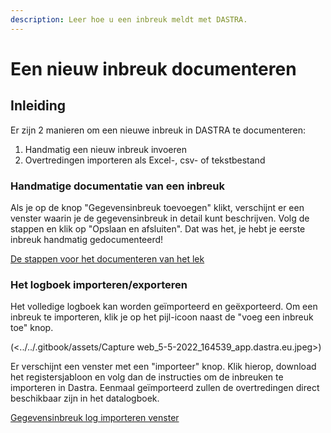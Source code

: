 ```yaml
---
description: Leer hoe u een inbreuk meldt met DASTRA.
---
```


# Een nieuw inbreuk documenteren

## Inleiding

Er zijn 2 manieren om een nieuwe inbreuk in DASTRA te documenteren:

1. Handmatig een nieuw inbreuk invoeren
2. Overtredingen importeren als Excel-, csv- of tekstbestand

### Handmatige documentatie van een inbreuk

Als je op de knop "Gegevensinbreuk toevoegen" klikt, verschijnt er een venster waarin je de gegevensinbreuk in detail kunt beschrijven. Volg de stappen en klik op "Opslaan en afsluiten". Dat was het, je hebt je eerste inbreuk handmatig gedocumenteerd!

[De stappen voor het documenteren van het lek](<../../.gitbook/assets/image (172).png>)

### Het logboek importeren/exporteren

Het volledige logboek kan worden geïmporteerd en geëxporteerd. Om een inbreuk te importeren, klik je op het pijl-icoon naast de "voeg een inbreuk toe" knop.

(<../../.gitbook/assets/Capture web_5-5-2022_164539_app.dastra.eu.jpeg>)

Er verschijnt een venster met een "importeer" knop. Klik hierop, download het registersjabloon en volg dan de instructies om de inbreuken te importeren in Dastra. Eenmaal geïmporteerd zullen de overtredingen direct beschikbaar zijn in het datalogboek.

[Gegevensinbreuk log importeren venster](<../../.gitbook/assets/image (173).png>)